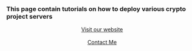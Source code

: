 ### This page contain tutorials on how to deploy various crypto project servers
<p style="font-size:14px" align="center">
<a href="https://nodexploit.me/" target="_blank">Visit our website </a>
  <br><br>
<a href="https://discordapp.com/users/928575843641479198" target="_blank">Contact Me</a>
